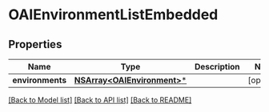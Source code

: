 # OAIEnvironmentListEmbedded

## Properties
Name | Type | Description | Notes
------------ | ------------- | ------------- | -------------
**environments** | [**NSArray&lt;OAIEnvironment&gt;***](OAIEnvironment.md) |  | [optional] 

[[Back to Model list]](../README.md#documentation-for-models) [[Back to API list]](../README.md#documentation-for-api-endpoints) [[Back to README]](../README.md)


